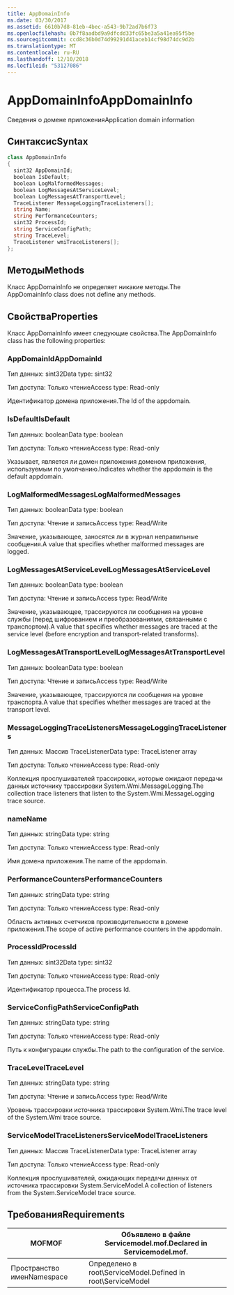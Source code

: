 ```yaml
---
title: AppDomainInfo
ms.date: 03/30/2017
ms.assetid: 6610b7d8-81eb-4bec-a543-9b72ad7b6f73
ms.openlocfilehash: 0b7f8aadbd9a9dfcdd33fc65be3a5a41ea95f5be
ms.sourcegitcommit: ccd8c36b0d74d99291d41aceb14cf98d74dc9d2b
ms.translationtype: MT
ms.contentlocale: ru-RU
ms.lasthandoff: 12/10/2018
ms.locfileid: "53127086"
---
```

# <a name="appdomaininfo"></a><span data-ttu-id="287cc-102">AppDomainInfo</span><span class="sxs-lookup"><span data-stu-id="287cc-102">AppDomainInfo</span></span>
<span data-ttu-id="287cc-103">Сведения о домене приложения</span><span class="sxs-lookup"><span data-stu-id="287cc-103">Application domain information</span></span>  
  
## <a name="syntax"></a><span data-ttu-id="287cc-104">Синтаксис</span><span class="sxs-lookup"><span data-stu-id="287cc-104">Syntax</span></span>  
  
```csharp
class AppDomainInfo  
{  
  sint32 AppDomainId;  
  boolean IsDefault;  
  boolean LogMalformedMessages;  
  boolean LogMessagesAtServiceLevel;  
  boolean LogMessagesAtTransportLevel;  
  TraceListener MessageLoggingTraceListeners[];  
  string Name;  
  string PerformanceCounters;  
  sint32 ProcessId;  
  string ServiceConfigPath;  
  string TraceLevel;  
  TraceListener wmiTraceListeners[];  
};  
```  
  
## <a name="methods"></a><span data-ttu-id="287cc-105">Методы</span><span class="sxs-lookup"><span data-stu-id="287cc-105">Methods</span></span>  
 <span data-ttu-id="287cc-106">Класс AppDomainInfo не определяет никакие методы.</span><span class="sxs-lookup"><span data-stu-id="287cc-106">The AppDomainInfo class does not define any methods.</span></span>  
  
## <a name="properties"></a><span data-ttu-id="287cc-107">Свойства</span><span class="sxs-lookup"><span data-stu-id="287cc-107">Properties</span></span>  
 <span data-ttu-id="287cc-108">Класс AppDomainInfo имеет следующие свойства.</span><span class="sxs-lookup"><span data-stu-id="287cc-108">The AppDomainInfo class has the following properties:</span></span>  
  
### <a name="appdomainid"></a><span data-ttu-id="287cc-109">AppDomainId</span><span class="sxs-lookup"><span data-stu-id="287cc-109">AppDomainId</span></span>  
 <span data-ttu-id="287cc-110">Тип данных: sint32</span><span class="sxs-lookup"><span data-stu-id="287cc-110">Data type: sint32</span></span>  
  
 <span data-ttu-id="287cc-111">Тип доступа: Только чтение</span><span class="sxs-lookup"><span data-stu-id="287cc-111">Access type: Read-only</span></span>  
  
 <span data-ttu-id="287cc-112">Идентификатор домена приложения.</span><span class="sxs-lookup"><span data-stu-id="287cc-112">The Id of the appdomain.</span></span>  
  
### <a name="isdefault"></a><span data-ttu-id="287cc-113">IsDefault</span><span class="sxs-lookup"><span data-stu-id="287cc-113">IsDefault</span></span>  
 <span data-ttu-id="287cc-114">Тип данных: boolean</span><span class="sxs-lookup"><span data-stu-id="287cc-114">Data type: boolean</span></span>  
  
 <span data-ttu-id="287cc-115">Тип доступа: Только чтение</span><span class="sxs-lookup"><span data-stu-id="287cc-115">Access type: Read-only</span></span>  
  
 <span data-ttu-id="287cc-116">Указывает, является ли домен приложения доменом приложения, используемым по умолчанию.</span><span class="sxs-lookup"><span data-stu-id="287cc-116">Indicates whether the appdomain is the default appdomain.</span></span>  
  
### <a name="logmalformedmessages"></a><span data-ttu-id="287cc-117">LogMalformedMessages</span><span class="sxs-lookup"><span data-stu-id="287cc-117">LogMalformedMessages</span></span>  
 <span data-ttu-id="287cc-118">Тип данных: boolean</span><span class="sxs-lookup"><span data-stu-id="287cc-118">Data type: boolean</span></span>  
  
 <span data-ttu-id="287cc-119">Тип доступа: Чтение и запись</span><span class="sxs-lookup"><span data-stu-id="287cc-119">Access type: Read/Write</span></span>  
  
 <span data-ttu-id="287cc-120">Значение, указывающее, заносятся ли в журнал неправильные сообщения.</span><span class="sxs-lookup"><span data-stu-id="287cc-120">A value that specifies whether malformed messages are logged.</span></span>  
  
### <a name="logmessagesatservicelevel"></a><span data-ttu-id="287cc-121">LogMessagesAtServiceLevel</span><span class="sxs-lookup"><span data-stu-id="287cc-121">LogMessagesAtServiceLevel</span></span>  
 <span data-ttu-id="287cc-122">Тип данных: boolean</span><span class="sxs-lookup"><span data-stu-id="287cc-122">Data type: boolean</span></span>  
  
 <span data-ttu-id="287cc-123">Тип доступа: Чтение и запись</span><span class="sxs-lookup"><span data-stu-id="287cc-123">Access type: Read/Write</span></span>  
  
 <span data-ttu-id="287cc-124">Значение, указывающее, трассируются ли сообщения на уровне службы (перед шифрованием и преобразованиями, связанными с транспортом).</span><span class="sxs-lookup"><span data-stu-id="287cc-124">A value that specifies whether messages are traced at the service level (before encryption and transport-related transforms).</span></span>  
  
### <a name="logmessagesattransportlevel"></a><span data-ttu-id="287cc-125">LogMessagesAtTransportLevel</span><span class="sxs-lookup"><span data-stu-id="287cc-125">LogMessagesAtTransportLevel</span></span>  
 <span data-ttu-id="287cc-126">Тип данных: boolean</span><span class="sxs-lookup"><span data-stu-id="287cc-126">Data type: boolean</span></span>  
  
 <span data-ttu-id="287cc-127">Тип доступа: Чтение и запись</span><span class="sxs-lookup"><span data-stu-id="287cc-127">Access type: Read/Write</span></span>  
  
 <span data-ttu-id="287cc-128">Значение, указывающее, трассируются ли сообщения на уровне транспорта.</span><span class="sxs-lookup"><span data-stu-id="287cc-128">A value that specifies whether messages are traced at the transport level.</span></span>  
  
### <a name="messageloggingtracelisteners"></a><span data-ttu-id="287cc-129">MessageLoggingTraceListeners</span><span class="sxs-lookup"><span data-stu-id="287cc-129">MessageLoggingTraceListeners</span></span>  
 <span data-ttu-id="287cc-130">Тип данных: Массив TraceListener</span><span class="sxs-lookup"><span data-stu-id="287cc-130">Data type: TraceListener array</span></span>  
  
 <span data-ttu-id="287cc-131">Тип доступа: Только чтение</span><span class="sxs-lookup"><span data-stu-id="287cc-131">Access type: Read-only</span></span>  
  
 <span data-ttu-id="287cc-132">Коллекция прослушивателей трассировки, которые ожидают передачи данных источнику трассировки System.Wmi.MessageLogging.</span><span class="sxs-lookup"><span data-stu-id="287cc-132">The collection trace listeners that listen to the System.Wmi.MessageLogging trace source.</span></span>  
  
### <a name="name"></a><span data-ttu-id="287cc-133">name</span><span class="sxs-lookup"><span data-stu-id="287cc-133">Name</span></span>  
 <span data-ttu-id="287cc-134">Тип данных: string</span><span class="sxs-lookup"><span data-stu-id="287cc-134">Data type: string</span></span>  
  
 <span data-ttu-id="287cc-135">Тип доступа: Только чтение</span><span class="sxs-lookup"><span data-stu-id="287cc-135">Access type: Read-only</span></span>  
  
 <span data-ttu-id="287cc-136">Имя домена приложения.</span><span class="sxs-lookup"><span data-stu-id="287cc-136">The name of the appdomain.</span></span>  
  
### <a name="performancecounters"></a><span data-ttu-id="287cc-137">PerformanceCounters</span><span class="sxs-lookup"><span data-stu-id="287cc-137">PerformanceCounters</span></span>  
 <span data-ttu-id="287cc-138">Тип данных: string</span><span class="sxs-lookup"><span data-stu-id="287cc-138">Data type: string</span></span>  
  
 <span data-ttu-id="287cc-139">Тип доступа: Только чтение</span><span class="sxs-lookup"><span data-stu-id="287cc-139">Access type: Read-only</span></span>  
  
 <span data-ttu-id="287cc-140">Область активных счетчиков производительности в домене приложения.</span><span class="sxs-lookup"><span data-stu-id="287cc-140">The scope of active performance counters in the appdomain.</span></span>  
  
### <a name="processid"></a><span data-ttu-id="287cc-141">ProcessId</span><span class="sxs-lookup"><span data-stu-id="287cc-141">ProcessId</span></span>  
 <span data-ttu-id="287cc-142">Тип данных: sint32</span><span class="sxs-lookup"><span data-stu-id="287cc-142">Data type: sint32</span></span>  
  
 <span data-ttu-id="287cc-143">Тип доступа: Только чтение</span><span class="sxs-lookup"><span data-stu-id="287cc-143">Access type: Read-only</span></span>  
  
 <span data-ttu-id="287cc-144">Идентификатор процесса.</span><span class="sxs-lookup"><span data-stu-id="287cc-144">The process Id.</span></span>  
  
### <a name="serviceconfigpath"></a><span data-ttu-id="287cc-145">ServiceConfigPath</span><span class="sxs-lookup"><span data-stu-id="287cc-145">ServiceConfigPath</span></span>  
 <span data-ttu-id="287cc-146">Тип данных: string</span><span class="sxs-lookup"><span data-stu-id="287cc-146">Data type: string</span></span>  
  
 <span data-ttu-id="287cc-147">Тип доступа: Только чтение</span><span class="sxs-lookup"><span data-stu-id="287cc-147">Access type: Read-only</span></span>  
  
 <span data-ttu-id="287cc-148">Путь к конфигурации службы.</span><span class="sxs-lookup"><span data-stu-id="287cc-148">The path to the configuration of the service.</span></span>  
  
### <a name="tracelevel"></a><span data-ttu-id="287cc-149">TraceLevel</span><span class="sxs-lookup"><span data-stu-id="287cc-149">TraceLevel</span></span>  
 <span data-ttu-id="287cc-150">Тип данных: string</span><span class="sxs-lookup"><span data-stu-id="287cc-150">Data type: string</span></span>  
  
 <span data-ttu-id="287cc-151">Тип доступа: Чтение и запись</span><span class="sxs-lookup"><span data-stu-id="287cc-151">Access type: Read/Write</span></span>  
  
 <span data-ttu-id="287cc-152">Уровень трассировки источника трассировки System.Wmi.</span><span class="sxs-lookup"><span data-stu-id="287cc-152">The trace level of the System.Wmi trace source.</span></span>  
  
### <a name="servicemodeltracelisteners"></a><span data-ttu-id="287cc-153">ServiceModelTraceListeners</span><span class="sxs-lookup"><span data-stu-id="287cc-153">ServiceModelTraceListeners</span></span>  
 <span data-ttu-id="287cc-154">Тип данных: Массив TraceListener</span><span class="sxs-lookup"><span data-stu-id="287cc-154">Data type: TraceListener array</span></span>  
  
 <span data-ttu-id="287cc-155">Тип доступа: Только чтение</span><span class="sxs-lookup"><span data-stu-id="287cc-155">Access type: Read-only</span></span>  
  
 <span data-ttu-id="287cc-156">Коллекция прослушивателей, ожидающих передачи данных от источника трассировки System.ServiceModel.</span><span class="sxs-lookup"><span data-stu-id="287cc-156">A collection of listeners from the System.ServiceModel trace source.</span></span>  
  
## <a name="requirements"></a><span data-ttu-id="287cc-157">Требования</span><span class="sxs-lookup"><span data-stu-id="287cc-157">Requirements</span></span>  
  
|<span data-ttu-id="287cc-158">MOF</span><span class="sxs-lookup"><span data-stu-id="287cc-158">MOF</span></span>|<span data-ttu-id="287cc-159">Объявлено в файле Servicemodel.mof.</span><span class="sxs-lookup"><span data-stu-id="287cc-159">Declared in Servicemodel.mof.</span></span>|  
|---------|-----------------------------------|  
|<span data-ttu-id="287cc-160">Пространство имен</span><span class="sxs-lookup"><span data-stu-id="287cc-160">Namespace</span></span>|<span data-ttu-id="287cc-161">Определено в root\ServiceModel.</span><span class="sxs-lookup"><span data-stu-id="287cc-161">Defined in root\ServiceModel</span></span>|
